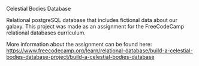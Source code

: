 Celestial Bodies Database

Relational postgreSQL database that includes fictional data about our galaxy.
This project was made as an assignment for the FreeCodeCamp relational databases curriculum.

More information about the assignment can be found here: 
https://www.freecodecamp.org/learn/relational-database/build-a-celestial-bodies-database-project/build-a-celestial-bodies-database
